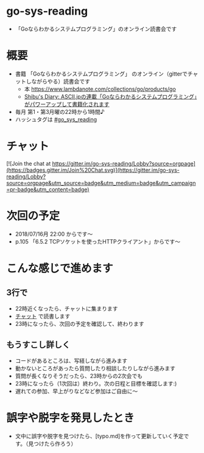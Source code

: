 # go-sys-reading
- 「Goならわかるシステムプログラミング」のオンライン読書会です

# 概要
* 書籍 「Goならわかるシステムプログラミング」 のオンライン（gitterでチャットしながらやる）読書会です
  * 本 https://www.lambdanote.com/collections/go/products/go
  * [Shibu's Diary: ASCII.jpの連載「Goならわかるシステムプログラミング」がパワーアップして書籍化されます]( http://blog.shibu.jp/article/181327596.html )
* 毎月 第1・第3月曜の22時から1時間♪
* ハッシュタグは [#go_sys_reading](https://twitter.com/search?f=tweets&q=%23go_sys_reading&src=typd)

# チャット
[![Join the chat at https://gitter.im/go-sys-reading/Lobby?source=orgpage](https://badges.gitter.im/Join%20Chat.svg)](https://gitter.im/go-sys-reading/Lobby?source=orgpage&utm_source=badge&utm_medium=badge&utm_campaign=pr-badge&utm_content=badge)


# 次回の予定
* 2018/07/16月 22:00 からです〜
* p.105 「6.5.2 TCPソケットを使ったHTTPクライアント」からです〜


# こんな感じで進めます

## 3行で
* 22時近くなったら、チャットに集まります
* [チャット](https://gitter.im/go-sys-reading/Lobby?source=orgpage)
 で読書します
* 23時になったら、次回の予定を確認して、終わります

## もうすこし詳しく
* コードがあるところは、写経しながら進みます
* 動かないところがあったら質問したり相談したりしながら進みます
* 質問が長くなりそうだったら、23時からの2次会でも
* 23時になったら（1次回は）終わり。次の日程と目標を確認します:)
* 遅れての参加、早上がりなどなど参加はご自由に〜


# 誤字や脱字を発見したとき
* 文中に誤字や脱字を見つけたら、[typo.md]を作って更新していく予定です。（見つけたら作ろう）



